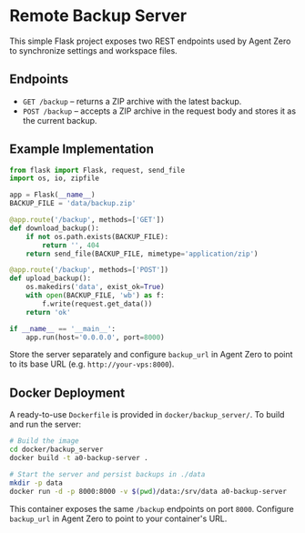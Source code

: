 # Remote Backup Server

This simple Flask project exposes two REST endpoints used by Agent Zero to
synchronize settings and workspace files.

## Endpoints

- `GET /backup` – returns a ZIP archive with the latest backup.
- `POST /backup` – accepts a ZIP archive in the request body and stores it as the
  current backup.

## Example Implementation

```python
from flask import Flask, request, send_file
import os, io, zipfile

app = Flask(__name__)
BACKUP_FILE = 'data/backup.zip'

@app.route('/backup', methods=['GET'])
def download_backup():
    if not os.path.exists(BACKUP_FILE):
        return '', 404
    return send_file(BACKUP_FILE, mimetype='application/zip')

@app.route('/backup', methods=['POST'])
def upload_backup():
    os.makedirs('data', exist_ok=True)
    with open(BACKUP_FILE, 'wb') as f:
        f.write(request.get_data())
    return 'ok'

if __name__ == '__main__':
    app.run(host='0.0.0.0', port=8000)
```

Store the server separately and configure `backup_url` in Agent Zero to point to
its base URL (e.g. `http://your-vps:8000`).

## Docker Deployment

A ready-to-use `Dockerfile` is provided in `docker/backup_server/`.
To build and run the server:

```bash
# Build the image
cd docker/backup_server
docker build -t a0-backup-server .

# Start the server and persist backups in ./data
mkdir -p data
docker run -d -p 8000:8000 -v $(pwd)/data:/srv/data a0-backup-server
```

This container exposes the same `/backup` endpoints on port `8000`.
Configure `backup_url` in Agent Zero to point to your container's URL.
